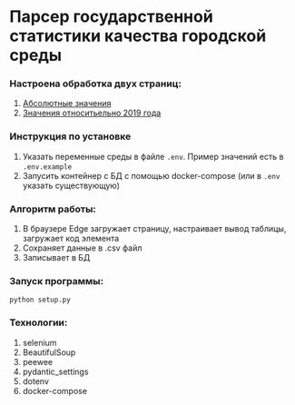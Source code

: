 # Парсер государственной статистики качества городской среды

### Настроена обработка двух страниц: 
1. [Абсолютные значения](https://www.fedstat.ru/indicator/59146)
2. [Значения относитьельно 2019 года](https://www.fedstat.ru/indicator/61116)

### Инструкция по установке
1. Указать переменные среды в файле ```.env```. Пример значений есть в ```.env.example```
2. Запусить контейнер с БД с помощью docker-compose (или в ```.env``` указать существующую)

### Алгоритм работы:
1. В браузере Edge загружает страницу, настраивает вывод таблицы, загружает код элемента
2. Сохраняет данные в .csv файл
3. Записывает в БД

### Запуск программы:
```
python setup.py
```

### Технологии:
1. selenium
2. BeautifulSoup
3. peewee
4. pydantic_settings
5. dotenv
6. docker-compose
